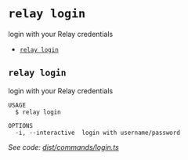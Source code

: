 `relay login`
=============

login with your Relay credentials

* [`relay login`](#relay-login)

## `relay login`

login with your Relay credentials

```
USAGE
  $ relay login

OPTIONS
  -i, --interactive  login with username/password
```

_See code: [dist/commands/login.ts](https://github.com/relaypro/relay-js/blob/v0.0.1/dist/commands/login.ts)_
